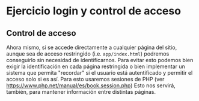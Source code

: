 # Ejercicio login y control de acceso

## Control de acceso

Ahora mismo, si se accede directamente a cualquier página del sitio, aunque sea
de acceso restringido (i.e. `app/index.html`) podremos conseguirlo sin necesidad
de identificarnos. Para evitar esto podemos bien exigir la identificación en
cada página restringida o bien implementar un sistema que permita "recordar" si
el usuario está autentificado y permitir el acceso solo si es así. Para esto
usaremos sesiones de PHP (ver https://www.php.net/manual/es/book.session.php)
Esto nos servirá, también, para mantener información entre distintas páginas. 